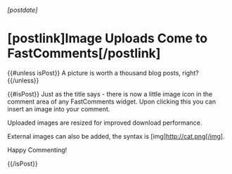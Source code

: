 ###### [postdate]
# [postlink]Image Uploads Come to FastComments[/postlink]

{{#unless isPost}}
A picture is worth a thousand blog posts, right?
{{/unless}}

{{#isPost}}
Just as the title says - there is now a little image icon in the comment area of any FastComments widget. Upon clicking this you can insert
an image into your comment.

Uploaded images are resized for improved download performance.

External images can also be added, the syntax is [img]http://cat.png[/img].

Happy Commenting!

{{/isPost}}
